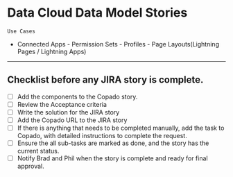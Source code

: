 # Data Cloud Data Model Stories

`Use Cases`

- Connected Apps - Permission Sets - Profiles - Page Layouts(Lightning Pages / Lightning Apps)

---

## Checklist before any JIRA story is complete.

- [ ] Add the components to the Copado story.
- [ ] Review the Acceptance criteria
- [ ] Write the solution for the JIRA story
- [ ] Add the Copado URL to the JIRA story
- [ ] If there is anything that needs to be completed manually, add the task to Copado, with detailed instructions to complete the request.
- [ ] Ensure the all sub-tasks are marked as done, and the story has the current status.
- [ ] Notify Brad and Phil when the story is complete and ready for final approval.
